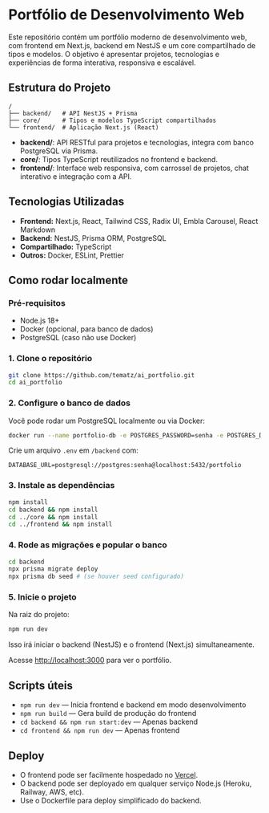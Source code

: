 # Portfólio de Desenvolvimento Web

Este repositório contém um portfólio moderno de desenvolvimento web, com frontend em Next.js, backend em NestJS e um core compartilhado de tipos e modelos. O objetivo é apresentar projetos, tecnologias e experiências de forma interativa, responsiva e escalável.

## Estrutura do Projeto

```
/
├── backend/   # API NestJS + Prisma
├── core/      # Tipos e modelos TypeScript compartilhados
└── frontend/  # Aplicação Next.js (React)
```

- **backend/**: API RESTful para projetos e tecnologias, integra com banco PostgreSQL via Prisma.
- **core/**: Tipos TypeScript reutilizados no frontend e backend.
- **frontend/**: Interface web responsiva, com carrossel de projetos, chat interativo e integração com a API.

## Tecnologias Utilizadas

- **Frontend:** Next.js, React, Tailwind CSS, Radix UI, Embla Carousel, React Markdown
- **Backend:** NestJS, Prisma ORM, PostgreSQL
- **Compartilhado:** TypeScript
- **Outros:** Docker, ESLint, Prettier

## Como rodar localmente

### Pré-requisitos

- Node.js 18+
- Docker (opcional, para banco de dados)
- PostgreSQL (caso não use Docker)

### 1. Clone o repositório

```bash
git clone https://github.com/tematz/ai_portfolio.git
cd ai_portfolio
```

### 2. Configure o banco de dados

Você pode rodar um PostgreSQL localmente ou via Docker:

```bash
docker run --name portfolio-db -e POSTGRES_PASSWORD=senha -e POSTGRES_DB=portfolio -p 5432:5432 -d postgres
```

Crie um arquivo `.env` em `/backend` com:

```
DATABASE_URL=postgresql://postgres:senha@localhost:5432/portfolio
```

### 3. Instale as dependências

```bash
npm install
cd backend && npm install
cd ../core && npm install
cd ../frontend && npm install
```

### 4. Rode as migrações e popular o banco

```bash
cd backend
npx prisma migrate deploy
npx prisma db seed # (se houver seed configurado)
```

### 5. Inicie o projeto

Na raiz do projeto:

```bash
npm run dev
```

Isso irá iniciar o backend (NestJS) e o frontend (Next.js) simultaneamente.

Acesse [http://localhost:3000](http://localhost:3000) para ver o portfólio.

## Scripts úteis

- `npm run dev` — Inicia frontend e backend em modo desenvolvimento
- `npm run build` — Gera build de produção do frontend
- `cd backend && npm run start:dev` — Apenas backend
- `cd frontend && npm run dev` — Apenas frontend

## Deploy

- O frontend pode ser facilmente hospedado no [Vercel](https://vercel.com).
- O backend pode ser deployado em qualquer serviço Node.js (Heroku, Railway, AWS, etc).
- Use o Dockerfile para deploy simplificado do backend.
